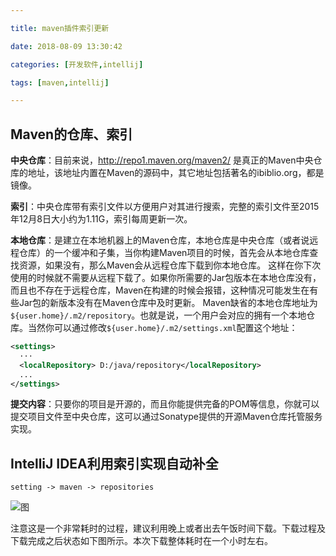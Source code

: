 ```yaml
---

title: maven插件索引更新

date: 2018-08-09 13:30:42

categories: [开发软件,intellij]

tags: [maven,intellij]

---
```


## Maven的仓库、索引

**中央仓库**：目前来说，http://repo1.maven.org/maven2/ 是真正的Maven中央仓库的地址，该地址内置在Maven的源码中，其它地址包括著名的ibiblio.org，都是镜像。

**索引**：中央仓库带有索引文件以方便用户对其进行搜索，完整的索引文件至2015年12月8日大小约为1.11G，索引每周更新一次。

**本地仓库**：是建立在本地机器上的Maven仓库，本地仓库是中央仓库（或者说远程仓库）的一个缓冲和子集，当你构建Maven项目的时候，首先会从本地仓库查找资源，如果没有，那么Maven会从远程仓库下载到你本地仓库。
这样在你下次使用的时候就不需要从远程下载了。如果你所需要的Jar包版本在本地仓库没有，而且也不存在于远程仓库，Maven在构建的时候会报错，这种情况可能发生在有些Jar包的新版本没有在Maven仓库中及时更新。
Maven缺省的本地仓库地址为`${user.home}/.m2/repository`。也就是说，一个用户会对应的拥有一个本地仓库。当然你可以通过修改`${user.home}/.m2/settings.xml`配置这个地址：

```xml
<settings>
  ···
  <localRepository> D:/java/repository</localRepository>
  ...
</settings>
```

**提交内容**：只要你的项目是开源的，而且你能提供完备的POM等信息，你就可以提交项目文件至中央仓库，这可以通过Sonatype提供的开源Maven仓库托管服务实现。


## IntelliJ IDEA利用索引实现自动补全

`setting -> maven -> repositories`

![图](/images/maven插件索引/图.png)

注意这是一个非常耗时的过程，建议利用晚上或者出去午饭时间下载。下载过程及下载完成之后状态如下图所示。本次下载整体耗时在一个小时左右。